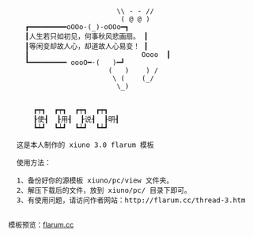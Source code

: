 <pre>
	                      \\ - - //
	                       ( @ @ )
	┏━━━━━━━━━oOOo-(_)-oOOo━┓
	┃人生若只如初见，何事秋风悲画扇。 ┃
	┃等闲变却故人心，却道故人心易变！ ┃
	┃                           Oooo  ┃
	┗━━━━━━━━━ oooO━-(   )━┛
	                    (   )    ) /
	                     \ (    (_/
	                      \_)


	  ┏┯┓  ┏┯┓  ┏┯┓  ┏┯┓
	  ┠使┨  ┠用┨  ┠说┨  ┠明┨
	  ┗┷┛  ┗┷┛  ┗┷┛  ┗┷┛

  这是本人制作的 xiuno 3.0 flarum 模板

  使用方法：

  1、备份好你的源模板 xiuno/pc/view 文件夹。
  2、解压下载后的文件，放到 xiuno/pc/ 目录下即可。
  3、有使用问题，请访问作者网站：http://flarum.cc/thread-3.htm

</pre>

模板预览：<a href="http://flarum.cc" title="模板预览地址" target="_blank">flarum.cc</a>
